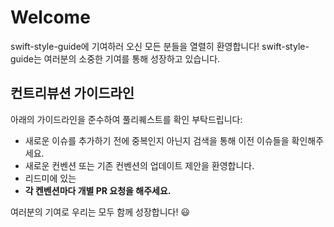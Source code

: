 # Welcome

swift-style-guide에 기여하러 오신 모든 분들을 열렬히 환영합니다!
swift-style-guide는 여러분의 소중한 기여를 통해 성장하고 있습니다.

## 컨트리뷰션 가이드라인

아래의 가이드라인을 준수하여 풀리퀘스트를 확인 부탁드립니다:

- 새로운 이슈를 추가하기 전에 중복인지 아닌지 검색을 통해 이전 이슈들을 확인해주세요.
- 새로운 컨벤션 또는 기존 컨벤션의 업데이트 제안을 환영합니다.
- 리드미에 있는 
- **각 켄벤션마다 개별 PR 요청을 해주세요.**



여러분의 기여로 우리는 모두 함께 성장합니다! :smiley:
